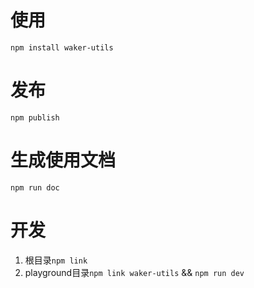 # 使用
`npm install waker-utils`


# 发布
`npm publish`

# 生成使用文档
`npm run doc`

# 开发
1. 根目录`npm link`
2. playground目录`npm link waker-utils` && `npm run dev`



